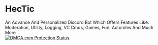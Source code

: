 # HecTic
An Advance And Personalized Discord Bot Which Offers Features Like: Moderation, Utility, Logging, VC Cmds, Games, Fun, Autoroles And Much More<br>
<a href="//www.dmca.com/Protection/Status.aspx?ID=623fc80c-81e4-4c5c-abca-377eeded17b5" title="DMCA.com Protection Status" class="dmca-badge"> <img src ="https://images.dmca.com/Badges/dmca-badge-w200-5x1-01.png?ID=623fc80c-81e4-4c5c-abca-377eeded17b5"  alt="DMCA.com Protection Status" /></a>  <script src="https://images.dmca.com/Badges/DMCABadgeHelper.min.js"> </script>
